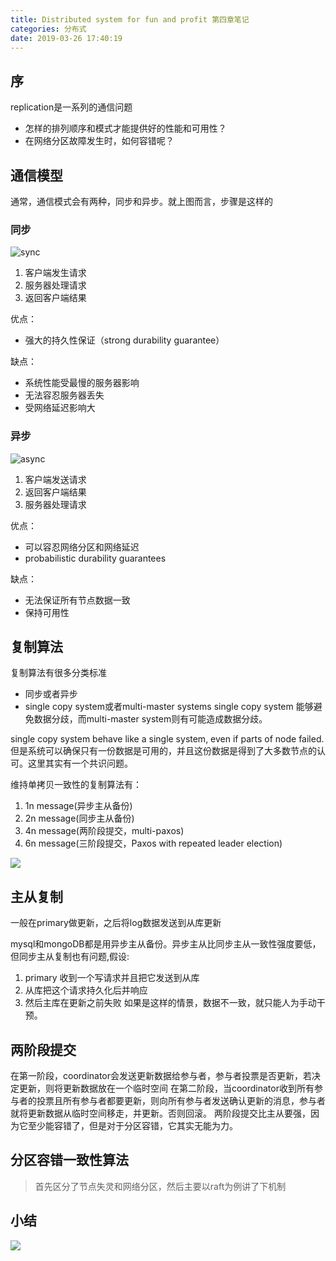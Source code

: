 ```yaml
---
title: Distributed system for fun and profit 第四章笔记
categories: 分布式
date: 2019-03-26 17:40:19
---
```



## 序

replication是一系列的通信问题
- 怎样的排列顺序和模式才能提供好的性能和可用性？
- 在网络分区故障发生时，如何容错呢？

## 通信模型
通常，通信模式会有两种，同步和异步。就上图而言，步骤是这样的
### 同步
![sync](/images/dsfp/sync.png)
1. 客户端发生请求
2. 服务器处理请求
3. 返回客户端结果

优点：
- 强大的持久性保证（strong durability guarantee）

缺点：
- 系统性能受最慢的服务器影响
- 无法容忍服务器丢失
- 受网络延迟影响大

### 异步
![async](/images/dsfp/async.png)
1. 客户端发送请求
2. 返回客户端结果
3. 服务器处理请求

优点：
- 可以容忍网络分区和网络延迟
- probabilistic durability guarantees

缺点：
- 无法保证所有节点数据一致
- 保持可用性

## 复制算法

复制算法有很多分类标准
- 同步或者异步
- single copy system或者multi-master systems
single copy system 能够避免数据分歧，而multi-master system则有可能造成数据分歧。

single copy system behave like a single system, even if parts of node failed. 但是系统可以确保只有一份数据是可用的，并且这份数据是得到了大多数节点的认可。这里其实有一个共识问题。

维持单拷贝一致性的复制算法有：
1. 1n message(异步主从备份)
2. 2n message(同步主从备份)
3. 4n message(两阶段提交，multi-paxos)
4. 6n message(三阶段提交，Paxos with repeated leader election)

![](/images/dsfp/overview.png)
## 主从复制
一般在primary做更新，之后将log数据发送到从库更新

mysql和mongoDB都是用异步主从备份。异步主从比同步主从一致性强度要低，但同步主从复制也有问题,假设:
1. primary 收到一个写请求并且把它发送到从库
2. 从库把这个请求持久化后并响应
3. 然后主库在更新之前失败
如果是这样的情景，数据不一致，就只能人为手动干预。

## 两阶段提交
在第一阶段，coordinator会发送更新数据给参与者，参与者投票是否更新，若决定更新，则将更新数据放在一个临时空间
在第二阶段，当coordinator收到所有参与者的投票且所有参与者都要更新，则向所有参与者发送确认更新的消息，参与者就将更新数据从临时空间移走，并更新。否则回滚。
两阶段提交比主从要强，因为它至少能容错了，但是对于分区容错，它其实无能为力。
## 分区容错一致性算法
> 首先区分了节点失灵和网络分区，然后主要以raft为例讲了下机制

## 小结
![](/images/dsfp/end.png)

